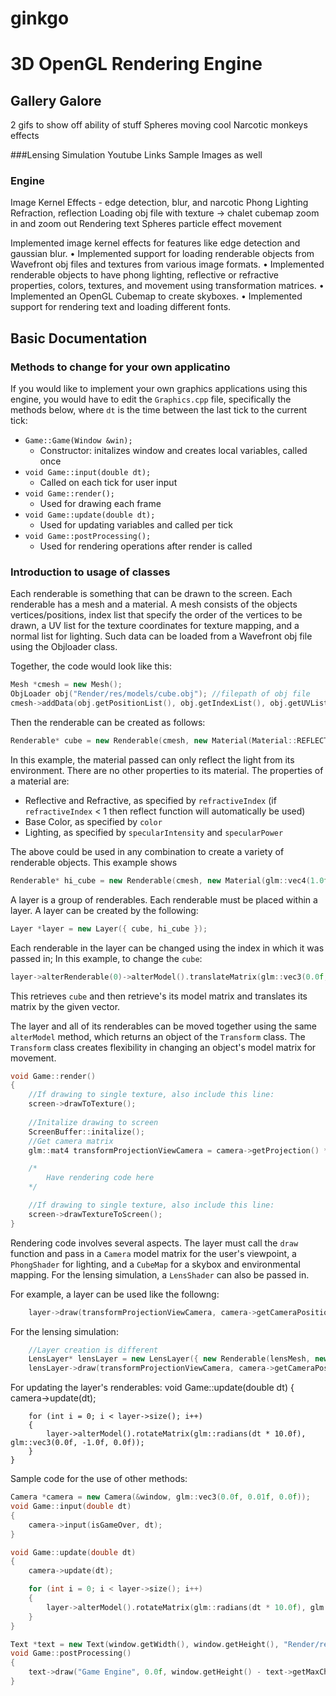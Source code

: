 # ginkgo
# 3D OpenGL Rendering Engine 

## Gallery Galore

2 gifs to show off ability of stuff
Spheres moving cool 
Narcotic monkeys effects

###Lensing Simulation
Youtube Links
Sample Images as well

### Engine
Image Kernel Effects - edge detection, blur, and narcotic
Phong Lighting
Refraction, reflection
Loading obj file with texture -> chalet
cubemap zoom in and zoom out 
Rendering text
Spheres particle effect movement

Implemented image kernel effects for features like edge detection and gaussian blur.
• Implemented support for loading renderable objects from Wavefront obj files and textures
from various image formats.
• Implemented renderable objects to have phong lighting, reflective or refractive properties,
colors, textures, and movement using transformation matrices.
• Implemented an OpenGL Cubemap to create skyboxes.
• Implemented support for rendering text and loading different fonts.




## Basic Documentation

### Methods to change for your own applicatino
If you would like to implement your own graphics applications using this engine, you would have to edit the `Graphics.cpp` file, specifically the methods below, where `dt` is the time between the last tick to the current tick:

- `Game::Game(Window &win);`
	- Constructor: initalizes window and creates local variables, called once
- `void Game::input(double dt);`
	- Called on each tick for user input
- `void Game::render();`
	- Used for drawing each frame
- `void Game::update(double dt);`
	- Used for updating variables and called per tick
- `void Game::postProcessing();`
	- Used for rendering operations after render is called

### Introduction to usage of classes
Each renderable is something that can be drawn to the screen.
Each renderable has a mesh and a material.
A mesh consists of the objects vertices/positions, index list that specify the order of the vertices to be drawn, a UV list for the texture coordinates for texture mapping, and a normal list for lighting.
Such data can be loaded from a Wavefront obj file using the Objloader class.

Together, the code would look like this:
```c++
Mesh *cmesh = new Mesh();
ObjLoader obj("Render/res/models/cube.obj"); //filepath of obj file
cmesh->addData(obj.getPositionList(), obj.getIndexList(), obj.getUVList(), obj.getNormalList());
```

Then the renderable can be created as follows:
```c++
Renderable* cube = new Renderable(cmesh, new Material(Material::REFLECT));
```
In this example, the material passed can only reflect the light from its environment. There are no other properties to its material.
The properties of a material are:

- Reflective and Refractive, as specified by `refractiveIndex` (if `refractiveIndex` < 1 then reflect function will automatically be used)
- Base Color, as specified by `color`
- Lighting, as specified by `specularIntensity` and `specularPower`

The above could be used in any combination to create a variety of renderable objects.
This example shows 
```c++
Renderable* hi_cube = new Renderable(cmesh, new Material(glm::vec4(1.0f, 1.0f, 1.0f, 1.0f), new Texture("Render/res/textures/Hi.png")));
```

A layer is a group of renderables.
Each renderable must be placed within a layer.
A layer can be created by the following: 
```c++
Layer *layer = new Layer({ cube, hi_cube });
```
Each renderable in the layer can be changed using the index in which it was passed in;
In this example, to change the `cube`:
```c++
layer->alterRenderable(0)->alterModel().translateMatrix(glm::vec3(0.0f, -1.0f, -3.0f));
```
This retrieves `cube` and then retrieve's its model matrix and translates its matrix by the given vector.

The layer and all of its renderables can be moved together using the same `alterModel` method, which returns an object of the `Transform` class. The `Transform` class creates flexibility in changing an object's model matrix for movement. 

```c++
void Game::render()				
{	
	//If drawing to single texture, also include this line:
	screen->drawToTexture();
	
	//Initalize drawing to screen	
	ScreenBuffer::initalize();	
	//Get camera matrix
	glm::mat4 transformProjectionViewCamera = camera->getProjection() * camera->getView() * camera->getCameraPositionTranslation();

	/*
		Have rendering code here
	*/

	//If drawing to single texture, also include this line:
	screen->drawTextureToScreen();
}
```


Rendering code involves several aspects. The layer must call the `draw` function and pass in a `Camera` model matrix for the user's viewpoint, a `PhongShader` for lighting, and a `CubeMap` for a skybox and environmental mapping. For the lensing simulation, a `LensShader` can also be passed in.

For example, a layer can be used like the followng:
```c++
	layer->draw(transformProjectionViewCamera, camera->getCameraPosition(), *phongShader, *skybox);
```



For the lensing simulation:
```c++
	//Layer creation is different
	LensLayer* lensLayer = new LensLayer({ new Renderable(lensMesh, new Material(new Texture())) });
	lensLayer->draw(transformProjectionViewCamera, camera->getCameraPosition(), *lensShader, *skybox);
```

For updating the layer's renderables:
void Game::update(double dt)
	{
		camera->update(dt);

		for (int i = 0; i < layer->size(); i++)
		{
			layer->alterModel().rotateMatrix(glm::radians(dt * 10.0f), glm::vec3(0.0f, -1.0f, 0.0f));
		}
	}

Sample code for the use of other methods:

```c++
Camera *camera = new Camera(&window, glm::vec3(0.0f, 0.01f, 0.0f));
void Game::input(double dt)
{
	camera->input(isGameOver, dt);
}

void Game::update(double dt)
{
	camera->update(dt);

	for (int i = 0; i < layer->size(); i++)
	{
		layer->alterModel().rotateMatrix(glm::radians(dt * 10.0f), glm::vec3(0.0f, -1.0f, 0.0f));
	}
}

Text *text = new Text(window.getWidth(), window.getHeight(), "Render/res/fonts/arial.ttf");
void Game::postProcessing()
{
	text->draw("Game Engine", 0.0f, window.getHeight() - text->getMaxCharHeight(), 1.0f, glm::vec4(1.0f, 0.0f, 0.0f, 1.0f));
}
```
